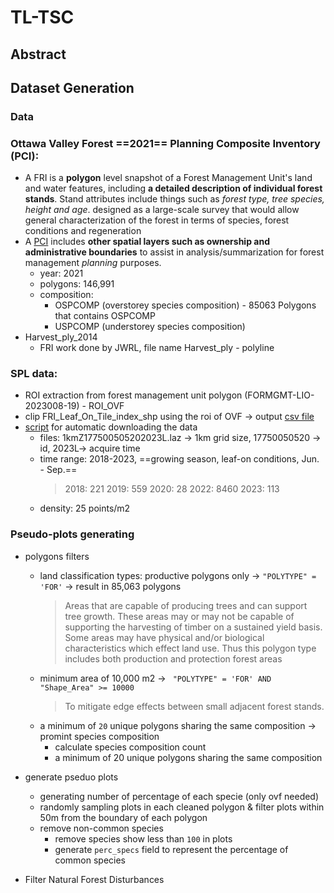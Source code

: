 # TL-TSC
## Abstract
## Dataset Generation
### Data
### Ottawa Valley Forest ==2021== Planning Composite Inventory (PCI):
- A FRI is a **polygon** level snapshot of a Forest Management Unit's land and water features, including **a detailed description of individual forest stands**. Stand attributes include things such as *forest type, tree species, height and age*.  designed as a large-scale survey that would allow general characterization of the forest in terms of species, forest conditions and regeneration
- A [PCI](!https://library.mcmaster.ca/maps/geospatial/forest-resources-planning-composite-inventory-fri-pci#:~:text=A%20planning%20composite%20inventory%20includes,for%20forest%20management%20planning%20purposes) includes **other spatial layers such as ownership and administrative boundaries** to assist in analysis/summarization for forest management *planning* purposes. 
  - year: 2021
  - polygons: 146,991
  - composition: 
    - OSPCOMP (overstorey species composition) - 85063 Polygons that contains OSPCOMP
    - USPCOMP (understorey species composition) 
- Harvest_ply_2014
  - FRI work done by JWRL, file name Harvest_ply - polyline

### SPL data:
- ROI extraction from forest management unit polygon (FORMGMT-LIO-2023008-19) - ROI_OVF
- clip FRI_Leaf_On_Tile_index_shp using the roi of OVF -> output [csv file](./data_processing/FRI_Tile_Index_OVF.csv)
- [script](./data_processing/download_SPL.py) for automatic downloading the data
  - files: 1kmZ177500505202023L.laz -> 1km grid size, 17750050520 -> id, 2023L-> acquire time
  - time range: 2018-2023, ==growing season, leaf-on conditions, Jun. - Sep.==
    > 2018: 221
    > 2019: 559
    > 2020: 28
    > 2022: 8460
    > 2023: 113
  - density: 25 points/m2

### Pseudo-plots generating
- polygons filters
  - land classification types: productive polygons only -> `"POLYTYPE" = 'FOR'` -> result in 85,063 polygons
      > Areas that are capable of producing trees and can support tree growth. These areas may or may not be capable of supporting the harvesting of timber on a sustained yield basis. Some areas may have physical and/or biological characteristics which effect land use. Thus this polygon type includes both production and protection forest areas
  - minimum area of 10,000 m2 -> ` "POLYTYPE" = 'FOR' AND  "Shape_Area" >= 10000`
      > To mitigate edge effects between small adjacent forest stands.
  - a minimum of `20` unique polygons sharing the same composition -> promint species composition
    - calculate species composition count
    - a minimum of 20 unique polygons sharing the same composition

- generate pseduo plots
  - generating number of percentage of each specie (only ovf needed)
  - randomly sampling plots in each cleaned polygon & filter plots within 50m from the boundary of each polygon
  - remove non-common species
    - remove species show less than `100` in plots
    - generate `perc_specs` field to represent the percentage of common species

- Filter Natural Forest Disturbances